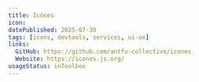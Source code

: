 ```yaml
---
title: Icônes
icon:
datePublished: 2025-07-30
tags: [icons, devtools, services, ui-ux]
links:
  GitHub: https://github.com/antfu-collective/icones
  Website: https://icones.js.org/
usageStatus: inToolbox
---
```

